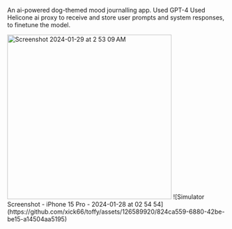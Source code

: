 An ai-powered dog-themed mood journalling app.
Used GPT-4 
Used Helicone ai proxy to receive and store user prompts and system responses, to finetune the model.

<img width="377" alt="Screenshot 2024-01-29 at 2 53 09 AM" src="https://github.com/xick66/toffy/assets/126589920/c3c5a550-ce69-489f-8544-cc12808ad06b">
![Simulator Screenshot - iPhone 15 Pro - 2024-01-28 at 02 54 54](https://github.com/xick66/toffy/assets/126589920/824ca559-6880-42be-be15-a14504aa5195)
